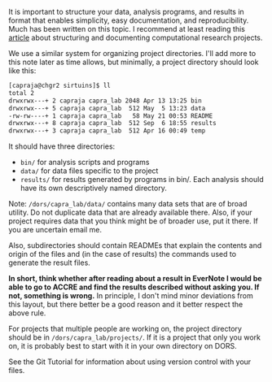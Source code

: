 It is important to structure your data, analysis programs, and results in format that enables simplicity, easy documentation, and reproducibility. Much has been written on this topic. I recommend at least reading this [article](http://journals.plos.org/ploscompbiol/article?id=10.1371/journal.pcbi.1000424) about structuring and documenting computational research projects.

We use a similar system for organizing project directories. I'll add more to this note later as time allows, but minimally, a project directory should look like this:
```bash
[capraja@chgr2 sirtuins]$ ll
total 2
drwxrwx---+ 2 capraja capra_lab 2048 Apr 13 13:25 bin
drwxrwx---+ 5 capraja capra_lab  512 May  5 13:23 data
-rw-rw----+ 1 capraja capra_lab   58 May 21 00:53 README
drwxrwx---+ 8 capraja capra_lab  512 Sep  6 18:55 results
drwxrwx---+ 3 capraja capra_lab  512 Apr 16 00:49 temp
```

It should have three directories: 
- ```bin/``` for analysis scripts and programs
- ```data/``` for data files specific to the project 
- ```results/``` for results generated by programs in bin/. Each analysis should have its own descriptively named directory.

Note: ```/dors/capra_lab/data/``` contains many data sets that are of broad utility. Do not duplicate data that are already available there. Also, if your project requires data that you think might be of broader use, put it there. If you are uncertain email me.

Also, subdirectories should contain READMEs that explain the contents and origin of the files and (in the case of results) the commands used to generate the result files.

**In short, think whether after reading about a result in EverNote I would be able to go to ACCRE and find the results described without asking you. If not, something is wrong.** In principle, I don't mind minor deviations from this layout, but there better be a good reason and it better respect the above rule.


For projects that multiple people are working on, the project directory should be in ```/dors/capra_lab/projects/```. If it is a project that only you work on, it is probably best to start with it in your own directory on DORS. 

See the Git Tutorial for information about using version control with your files.
